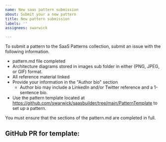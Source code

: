 ```yaml
---
name: New saas pattern submission
about: Submit your a new pattern
title: New pattern submission
labels: ''
assignees: swarwick

---
```


To submit a pattern to the SaaS Patterns collection, submit an issue with the following information.

- pattern.md file completed
- Architecture diagrams stored in images sub folder in either (PNG, JPEG, or GIF) format.
- All reference material linked
- Provide your information in the "Author bio" section
  - Author bio may include a LinkedIn and/or Twitter reference and a 1-sentence bio.
- Use the pattern template located at https://github.com/swarwick/saasbuilder/tree/main/PatternTemplate to set up a pattern.

You must ensure that the sections of the pattern.md are completed in full.

## GitHub PR for template:
